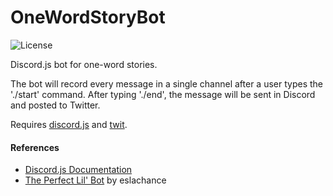 # OneWordStoryBot
![License](https://img.shields.io/badge/License-GPLv3-blue.svg)

Discord.js bot for one-word stories.

The bot will record every message in a single channel after a user types the './start' command. After typing './end', the message will be sent in Discord and posted to Twitter.

Requires [discord.js](https://www.npmjs.com/package/discord.js) and [twit](https://www.npmjs.com/package/twit).

  #### References
  * [Discord.js Documentation](https://discord.js.org/#/docs/main/stable/general/welcome)
  * [The Perfect Lil' Bot](https://gist.github.com/eslachance/3349734a98d30011bb202f47342601d3) by eslachance

